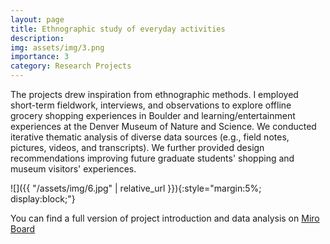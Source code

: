 ```yaml
---
layout: page
title: Ethnographic study of everyday activities
description:
img: assets/img/3.png
importance: 3
category: Research Projects
---
```


The projects drew inspiration from ethnographic methods. I employed short-term fieldwork, interviews, and observations to explore offline grocery shopping experiences in Boulder and learning/entertainment experiences at the Denver Museum of Nature and Science. We conducted iterative thematic analysis of diverse data sources (e.g., field notes, pictures, videos, and transcripts). We further provided  design recommendations improving future graduate students' shopping and museum visitors' experiences.

![]({{ "/assets/img/6.jpg" | relative_url }}){:style="margin:5%; display:block;"}

You can find a full version of project introduction and data analysis on [Miro Board](https://miro.com/app/board/uXjVMVP_1sU=/)

